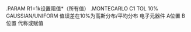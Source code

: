 .PARAM R1=1k设置阻值*（所有值）
.MONTECARLO C1 TOL 10% GAUSSIAN/UNIFORM
值误差在10%为高斯分布/平均分布
电子元器件 A位置 B位置 代称或赋值
